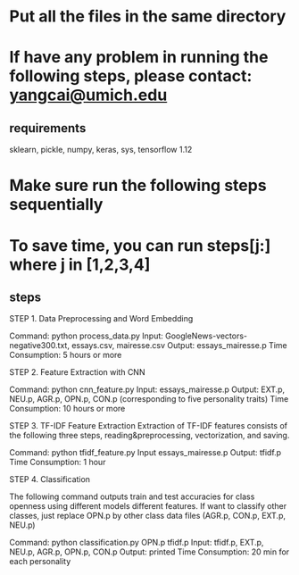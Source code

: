 # Put all the files in the same directory
# If have any problem in running the following steps, please contact: yangcai@umich.edu


## requirements
sklearn, pickle, numpy, keras, sys, tensorflow 1.12


# Make sure run the following steps sequentially
# To save time, you can run steps[j:] where j in [1,2,3,4]

## steps

STEP 1. Data Preprocessing and Word Embedding

Command: python process_data.py
Input: GoogleNews-vectors-negative300.txt, essays.csv, mairesse.csv 
Output: essays_mairesse.p
Time Consumption: 5 hours or more

STEP 2. Feature Extraction with CNN

Command: python cnn_feature.py
Input: essays_mairesse.p
Output: EXT.p, NEU.p, AGR.p, OPN.p, CON.p (corresponding to five personality traits)
Time Consumption: 10 hours or more

STEP 3. TF-IDF Feature Extraction
Extraction of TF-IDF features consists of the following three steps, reading&preprocessing, vectorization, and saving.

Command: python tfidf_feature.py
Input essays_mairesse.p
Output: tfidf.p
Time Consumption: 1 hour


STEP 4. Classification

The following command outputs train and test accuracies for class openness using different models different features. If want to classify other classes, just replace OPN.p by other class data files (AGR.p, CON.p, EXT.p, NEU.p)

Command: python classification.py OPN.p tfidf.p
Input: tfidf.p, EXT.p, NEU.p, AGR.p, OPN.p, CON.p
Output: printed
Time Consumption: 20 min for each personality

